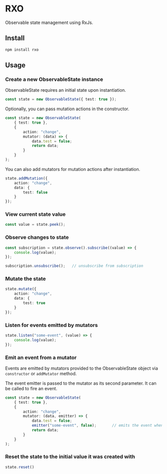 # RXO

Observable state management using RxJs.

## Install

```bash
npm install rxo
```

## Usage

### Create a new ObservableState instance

ObservableState requires an initial state upon instantiation.

```typescript
const state = new ObservableState({ test: true });
```

Optionally, you can pass mutation actions in the constructor.

```typescript
const state = new ObservableState(
    { test: true },
    {
        action: "change",
        mutator: (data) => {
            data.test = false;
            return data;
        }
    }
);
```

You can also add mutators for mutation actions after instantiation.

```typescript
state.addMutation({
    action: "change",
    data: {
        test: false
    }
});
```

### View current state value

```typescript
const value = state.peek();
```

### Observe changes to state

```typescript
const subscription = state.observe().subscribe((value) => {
    console.log(value);
});

subscription.unsubscribe();   // unsubscribe from subscription
```

### Mutate the state

```typescript
state.mutate({
    action: "change",
    data: {
        test: true
    }
});
```

### Listen for events emitted by mutators

```typescript
state.listen("some-event", (value) => {
    console.log(value);
});
```

### Emit an event from a mutator

Events are emitted by mutators provided to the ObservableState object via `constructor` or `addMutator` method.

The event emitter is passed to the mutator as its second parameter. It can be called to fire an event.

```typescript
const state = new ObservableState(
    { test: true },
    {
        action: "change",
        mutator: (data, emitter) => {
            data.test = false;
            emitter("some-event", false);       // emits the event when mutator is executed
            return data;
        }
    }
);
```

### Reset the state to the initial value it was created with

```typescript
state.reset()
```
